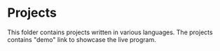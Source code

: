 # Projects
This folder contains projects written in various languages.
The projects contains "demo" link to showcase the live program.
